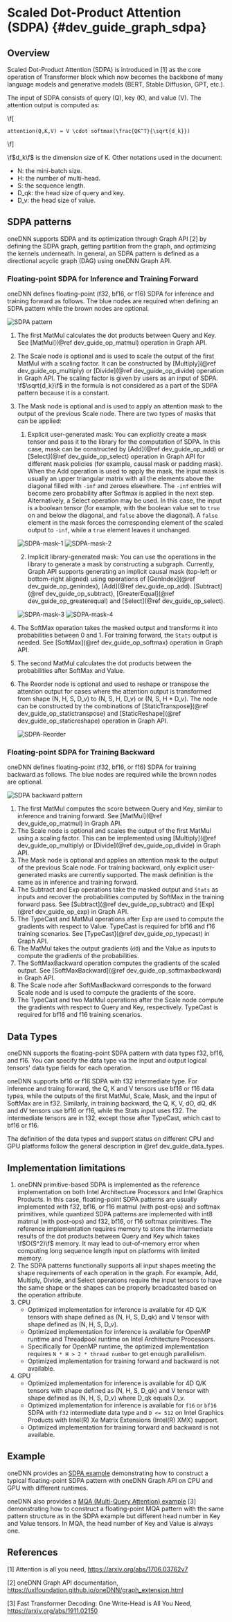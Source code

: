 Scaled Dot-Product Attention (SDPA) {#dev_guide_graph_sdpa}
===========================================================

## Overview

Scaled Dot-Product Attention (SDPA) is introduced in [1] as the core operation
of Transformer block which now becomes the backbone of many language models and
generative models (BERT, Stable Diffusion, GPT, etc.).

The input of SDPA consists of query (Q), key (K), and value (V). The attention
output is computed as:

\f[

    attention(Q,K,V) = V \cdot softmax(\frac{QK^T}{\sqrt{d_k}})

\f]

\f$d_k\f$ is the dimension size of K. Other notations used in the document:

- N: the mini-batch size.
- H: the number of multi-head.
- S: the sequence length.
- D_qk: the head size of query and key.
- D_v: the head size of value.

## SDPA patterns

oneDNN supports SDPA and its optimization through Graph API [2] by defining the
SDPA graph, getting partition from the graph, and optimizing the kernels
underneath. In general, an SDPA pattern is defined as a directional acyclic
graph (DAG) using oneDNN Graph API.

### Floating-point SDPA for Inference and Training Forward

oneDNN defines floating-point (f32, bf16, or f16) SDPA for inference and
training forward as follows. The blue nodes are required when defining an SDPA
pattern while the brown nodes are optional.

![SDPA pattern](images/sdpa.png)

1. The first MatMul calculates the dot products between Query and Key. See
   [MatMul](@ref dev_guide_op_matmul) operation in Graph API.
2. The Scale node is optional and is used to scale the output of the first
   MatMul with a scaling factor. It can be constructed by [Multiply](@ref dev_guide_op_multiply)
   or [Divide](@ref dev_guide_op_divide) operation in Graph API. The scaling
   factor is given by users as an input of SDPA. \f$\sqrt{d_k}\f$ in the formula
   is not considered as a part of the SDPA pattern because it is a constant.
3. The Mask node is optional and is used to apply an attention mask to the
   output of the previous Scale node. There are two types of masks that can
   be applied:

   1. Explicit user-generated mask: You can explicitly create a mask tensor
   and pass it to the library for the computation of SDPA. In this case, mask
   can be constructed by [Add](@ref dev_guide_op_add)
   or [Select](@ref dev_guide_op_select) operation in Graph API for different
   mask policies (for example, causal mask or padding mask). When the
   Add operation is used to apply the mask, the input mask is usually an upper
   triangular matrix with all the elements above the diagonal filled with
   `-inf` and zeroes elsewhere. The `-inf` entries will become zero probability
   after Softmax is applied in the next step.
   Alternatively, a Select operation may be used. In this case, the
   input is a boolean tensor (for example, with the boolean value set to `true`
   on and below the diagonal, and `false` above the diagonal).
   A `false` element in the mask forces the corresponding element of the scaled
   output to `-inf`, while a `true` element leaves it unchanged.

   ![SDPA-mask-1](images/sdpa-mask-1.png) ![SDPA-mask-2](images/sdpa-mask-2.png)

   2. Implicit library-generated mask: You can use the operations in the library
   to generate a mask by constructing a subgraph. Currently, Graph API supports
   generating an implicit causal mask (top-left or bottom-right aligned) using
   operations of [GenIndex](@ref dev_guide_op_genindex), [Add](@ref dev_guide_op_add).
   [Subtract](@ref dev_guide_op_subtract), [GreaterEqual](@ref dev_guide_op_greaterequal)
   and [Select](@ref dev_guide_op_select).

   ![SDPA-mask-3](images/sdpa-mask-3.png) ![SDPA-mask-4](images/sdpa-mask-4.png)

4. The SoftMax operation takes the masked output and transforms it into
   probabilities between 0 and 1. For training forward, the `Stats` output is
   needed. See [SoftMax](@ref dev_guide_op_softmax) operation in Graph API.
5. The second MatMul calculates the dot products between the probabilities after
   SoftMax and Value.
6. The Reorder node is optional and used to reshape or transpose the attention
   output for cases where the attention output is transformed from shape (N, H,
   S, D_v) to (N, S, H, D_v) or (N, S, H * D_v). The node can be constructed by
   the combinations of [StaticTranspose](@ref dev_guide_op_statictranspose) and
   [StaticReshape](@ref dev_guide_op_staticreshape) operation in Graph API.

   ![SDPA-Reorder](images/sdpa-reorder.png)

### Floating-point SDPA for Training Backward

oneDNN defines floating-point (f32, bf16, or f16) SDPA for training backward as
follows. The blue nodes are required while the brown nodes are optional.

![SDPA backward pattern](images/sdpa_backward.png)

1. The first MatMul computes the score between Query and Key, similar to
   inference and training forward. See [MatMul](@ref dev_guide_op_matmul) in
   Graph API.
2. The Scale node is optional and scales the output of the first MatMul using a
   scaling factor. This can be implemented using [Multiply](@ref dev_guide_op_multiply)
   or [Divide](@ref dev_guide_op_divide) in Graph API.
3. The Mask node is optional and applies an attention mask to the output of the
   previous Scale node. For training backward, only explicit user-generated
   masks are currently supported. The mask definition is the same as in
   inference and training forward.
4. The Subtract and Exp operations take the masked output and `Stats` as inputs
   and recover the probabilities computed by SoftMax in the training forward
   pass. See [Subtract](@ref dev_guide_op_subtract) and [Exp](@ref dev_guide_op_exp)
   in Graph API.
5. The TypeCast and MatMul operations after Exp are used to compute the
   gradients with respect to Value. TypeCast is required for bf16 and f16
   training scenarios. See [TypeCast](@ref dev_guide_op_typecast) in Graph API.
6. The MatMul takes the output gradients (`dO`) and the Value as inputs to
   compute the gradients of the probabilities.
7. The SoftMaxBackward operation computes the gradients of the scaled output.
   See [SoftMaxBackward](@ref dev_guide_op_softmaxbackward) in Graph API.
8. The Scale node after SoftMaxBackward corresponds to the forward Scale node
   and is used to compute the gradients of the score.
9. The TypeCast and two MatMul operations after the Scale node compute the
   gradients with respect to Query and Key, respectively. TypeCast is required
   for bf16 and f16 training scenarios.

## Data Types

oneDNN supports the floating-point SDPA pattern with data types f32, bf16, and
f16. You can specify the data type via the input and output logical tensors'
data type fields for each operation.

oneDNN supports bf16 or f16 SDPA with f32 intermediate type. For
inference and traing forward, the Q, K and V tensors use bf16 or f16 data types, while
the outputs of the first MatMul, Scale, Mask, and the input of SoftMax are in
f32. Similarly, in training backward, the Q, K, V, dO, dQ, dK and dV tensors use
bf16 or f16, while the Stats input uses f32. The intermediate tensors are in
f32, except those after TypeCast, which cast to bf16 or f16.

The definition of the data types and support status on different CPU and GPU
platforms follow the general description in @ref dev_guide_data_types.

## Implementation limitations

1. oneDNN primitive-based SDPA is implemented as the reference implementation on
   both Intel Architecture Processors and Intel Graphics Products. In this case,
   floating-point SDPA patterns are usually implemented with f32, bf16, or f16
   matmul (with post-ops) and softmax primitives, while quantized SDPA patterns
   are implemented with int8 matmul (with post-ops) and f32, bf16, or f16
   softmax primitives. The reference implementation requires memory to store the
   intermediate results of the dot products between Query and Key which takes
   \f$O(S^2)\f$ memory. It may lead to out-of-memory error when computing long
   sequence length input on platforms with limited memory.
2. The SDPA patterns functionally supports all input shapes meeting the shape
   requirements of each operation in the graph. For example, Add, Multiply,
   Divide, and Select operations require the input tensors to have the same
   shape or the shapes can be properly broadcasted based on the operation
   attribute.
3. CPU
   - Optimized implementation for inference is available for 4D Q/K tensors with
     shape defined as (N, H, S, D_qk) and V tensor with shape defined as (N, H, S, D_v).
   - Optimized implementation for inference is available for OpenMP runtime and Threadpool
     runtime on Intel Architecture Processors.
   - Specifically for OpenMP runtime, the optimized implementation requires `N *
     H > 2 * thread number` to get enough parallelism.
   - Optimized implementation for training forward and backward is not available.
4. GPU
   - Optimized implementation for inference is available for 4D Q/K tensors with
     shape defined as (N, H, S, D_qk) and V tensor with shape defined as (N, H,
     S, D_v) where D_qk equals D_v.
   - Optimized implementation for inference is available for `f16` or `bf16`
     SDPA with `f32` intermediate data type and `D <= 512` on Intel Graphics
     Products with Intel(R) Xe Matrix Extensions (Intel(R) XMX) support.
   - Optimized implementation for training forward and backward is not available.

## Example

oneDNN provides an [SDPA
example](https://github.com/uxlfoundation/oneDNN/tree/main/examples/graph/sdpa.cpp)
demonstrating how to construct a typical floating-point SDPA pattern with oneDNN
Graph API on CPU and GPU with different runtimes.

oneDNN also provides a [MQA (Multi-Query Attention)
example](https://github.com/uxlfoundation/oneDNN/tree/main/examples/graph/mqa.cpp) [3]
demonstrating how to construct a floating-point MQA pattern with the same
pattern structure as in the SDPA example but different head number in Key and
Value tensors. In MQA, the head number of Key and Value is always one.

## References

[1] Attention is all you need, https://arxiv.org/abs/1706.03762v7

[2] oneDNN Graph API documentation, https://uxlfoundation.github.io/oneDNN/graph_extension.html

[3] Fast Transformer Decoding: One Write-Head is All You Need, https://arxiv.org/abs/1911.02150
